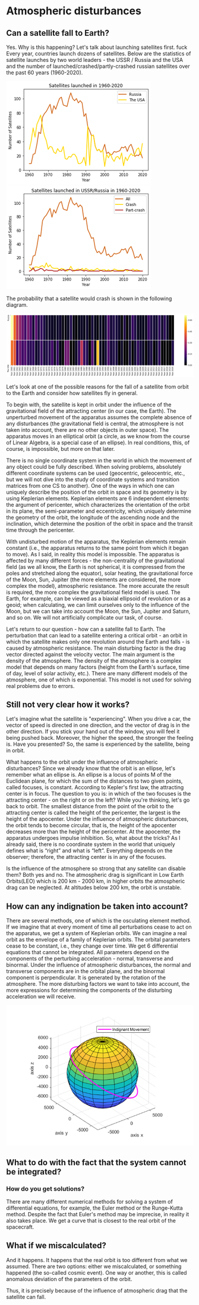 # Atmospheric disturbances
## Can a satellite fall to Earth?
Yes. Why is this happening? Let's talk about launching satellites first.
fuck
Every year, countries launch dozens of satellites. Below are the statistics of satellite launches by two world leaders - the USSR / Russia and the USA and the number of launched/crashed/partly-crashed russian satellites over the past 60 years (1960-2020).
 
![](Both.png) ![](Russia.png)

The probability that a satellite would crash is shown in the following diagram.

![](Heatmap.png)

Let's look at one of the possible reasons for the fall of a satellite from orbit to the Earth and consider how satellites fly in general.

To begin with, the satellite is kept in orbit under the influence of the gravitational field of the attracting center (in our case, the Earth). The unperturbed movement of the apparatus assumes the complete absence of any disturbances (the gravitational field is central, the atmosphere is not taken into account, there are no other objects in outer space). The apparatus moves in an elliptical orbit (a circle, as we know from the course of Linear Algebra, is a special case of an ellipse). In real conditions, this, of course, is impossible, but more on that later.

There is no single coordinate system in the world in which the movement of any object could be fully described. When solving problems, absolutely different coordinate systems can be used (geocentric, geleocentric, etc., but we will not dive into the study of coordinate systems and transition matrices from one CS to another). One of the ways in which one can uniquely describe the position of the orbit in space and its geometry is by using Keplerian elements. Keplerian elements are 6 independent elements: the argument of pericenter, which characterizes the orientation of the orbit in its plane, the semi-parameter and eccentricity, which uniquely determine the geometry of the orbit, the longitude of the ascending node and the inclination, which determine the position of the orbit in space and the transit time through the pericenter.

With undisturbed motion of the apparatus, the Keplerian elements remain constant (i.e., the apparatus returns to the same point from which it began to move). As I said, in reality this model is impossible. The apparatus is affected by many different forces - the non-centrality of the gravitational field (as we all know, the Earth is not spherical, it is compressed from the poles and stretched along the equator), solar heating, the gravitational force of the Moon, Sun, Jupiter (the more elements are considered, the more complex the model), atmospheric resistance. The more accurate the result is required, the more complex the gravitational field model is used. The Earth, for example, can be viewed as a biaxial ellipsoid of revolution or as a geoid; when calculating, we can limit ourselves only to the influence of the Moon, but we can take into account the Moon, the Sun, Jupiter and Saturn, and so on. We will not artificially complicate our task, of course.

Let's return to our question - how can a satellite fall to Earth. The perturbation that can lead to a satellite entering a critical orbit - an orbit in which the satellite makes only one revolution around the Earth and falls - is caused by atmospheric resistance. The main disturbing factor is the drag vector directed against the velocity vector. The main argument is the density of the atmosphere. The density of the atmosphere is a complex model that depends on many factors (height from the Earth's surface, time of day, level of solar activity, etc.). There are many different models of the atmosphere, one of which is exponential. This model is not used for solving real problems due to errors.

## Still not very clear how it works? 
Let's imagine what the satellite is "experiencing". When you drive a car, the vector of speed is directed in one direction, and the vector of drag is in the other direction. If you stick your hand out of the window, you will feel it being pushed back. Moreover, the higher the speed, the stronger the feeling is. Have you presented? So, the same is experienced by the satellite, being in orbit.

What happens to the orbit under the influence of atmospheric disturbances? Since we already know that the orbit is an ellipse, let's remember what an ellipse is. An ellipse is a locus of points M of the Euclidean plane, for which the sum of the distances to two given points, called focuses, is constant. According to Kepler's first law, the attracting center is in focus. The question to you is: in which of the two focuses is the attracting center - on the right or on the left? While you're thinking, let's go back to orbit. The smallest distance from the point of the orbit to the attracting center is called the height of the pericenter, the largest is the height of the apocenter. Under the influence of atmospheric disturbances, the orbit tends to become circular, that is, the height of the apocenter decreases more than the height of the pericenter. At the apocenter, the apparatus undergoes impulse inhibition. So, what about the tricks? As I already said, there is no coordinate system in the world that uniquely defines what is “right” and what is “left”. Everything depends on the observer; therefore, the attracting center is in any of the focuses.

Is the influence of the atmosphere so strong that any satellite can disable them? Both yes and no. The atmospheric drag is significant in Low Earth Orbits(LEO) which is 200 km - 2000 km, in higher orbits the atmospheric drag can be neglected. At altitudes below 200 km, the orbit is unstable.

## How can any indignation be taken into account? 
There are several methods, one of which is the osculating element method. If we imagine that at every moment of time all perturbations cease to act on the apparatus, we get a system of Keplerian orbits. We can imagine a real orbit as the envelope of a family of Keplerian orbits. The orbital parameters cease to be constant, i.e., they change over time. We get 6 differential equations that cannot be integrated. All parameters depend on the components of the perturbing acceleration - normal, transverse and binormal. Under the influence of atmospheric disturbances, the normal and transverse components are in the orbital plane, and the binormal component is perpendicular. It is generated by the rotation of the atmosphere. The more disturbing factors we want to take into account, the more expressions for determining the components of the disturbing acceleration we will receive.

![](Movement.png)

## What to do with the fact that the system cannot be integrated? 
### How do you get solutions? 
There are many different numerical methods for solving a system of differential equations, for example, the Euler method or the Runge-Kutta method. Despite the fact that Euler's method may be imprecise, in reality it also takes place. We get a curve that is closest to the real orbit of the spacecraft.

## What if we miscalculated? 
And it happens. It happens that the real orbit is too different from what we assumed. There are two options: either we miscalculated, or something happened (the so-called cosmic event). One way or another, this is called anomalous deviation of the parameters of the orbit.

Thus, it is precisely because of the influence of atmospheric drag that the satellite can fall.
